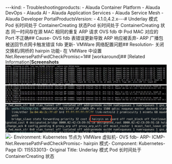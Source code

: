 ---kind:   - Troubleshootingproducts:    - Alauda Container Platform   - Alauda DevOps   - Alauda AI   - Alauda Application Services   - Alauda Service Mesh   - Alauda Developer PortalProductsVersion:   - 4.1.0,4.2.x---<!-- A type of document that involves encountering a fault, diag...it, performing root cause analysis, and providing solutions. --># Underlay 模式 Pod 长时间处于 ContainerCreating 状态Pod 长时间处于 ContainerCreating 状态 同一时间存在源 MAC 相同的重复 ARP 请求 OVS fdb 中 Pod MAC 对应的 Port 不正确## Cause- OVS fdb 表错误更新导致 ARP 响应被丢弃- ARP 广播包被送回节点网卡触发错误 fdb 更新- VMWare 网络配置问题## Resolution- 关闭交换机/网桥的 hairpin 功能- 在 VMWare 中设置 Net.ReversePathFwdCheckPromisc=1## [workaround]## [Related Information]**Screenshots**![](assets/underlay-mo-shi-pod-chang-shi-jian-chu-yu-containercreating-zhuang-tai/image2022-6-13_10-27-30.png)![](assets/underlay-mo-shi-pod-chang-shi-jian-chu-yu-containercreating-zhuang-tai/image2022-6-13_10-29-10.png)![](assets/underlay-mo-shi-pod-chang-shi-jian-chu-yu-containercreating-zhuang-tai/image2022-6-13_10-41-0.png)![](https://confluence.alauda.cn/download/attachments/115528873/image2022-6-9_18-27-16.png?version=1&modificationDate=1654770437000&api=v2)- Environment: Kubernetes 节点为 VMWare 虚拟机- OVS fdb- ARP- ICMP- Net.ReversePathFwdCheckPromisc- hairpin 模式- Component: Kubernetes- Page ID: 115533013- Original Title: Underlay 模式 Pod 长时间处于 ContainerCreating 状态